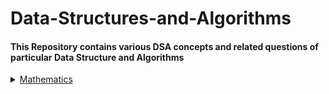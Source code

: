 # Data-Structures-and-Algorithms

<h4> This Repository contains various DSA concepts and related questions of particular Data Structure and Algorithms</h4>
<details>
  <summary><a href="https://github.com/qazwsxedcrfv12/Data-Structures-and-Algorithms/tree/master/Mathematics">Mathematics</a></summary>
 <ul>
   <li><a href="https://github.com/qazwsxedcrfv12/Data-Structures-and-Algorithms/tree/master/Mathematics/Count-Digits">Count-Digits</a></li>
   <li><a href="https://github.com/qazwsxedcrfv12/Data-Structures-and-Algorithms/tree/master/Mathematics/Palindrome-Numbers">Palindrom-Numbers</a></li>
    <li><a href="https://github.com/qazwsxedcrfv12/Data-Structures-and-Algorithms/tree/master/Mathematics/GCD-HCF">GCD-HCF</a></li>
    <li><a href="https://github.com/qazwsxedcrfv12/Data-Structures-and-Algorithms/tree/master/Mathematics/LCM">LCM</a></li>
  </ul>
</details>


